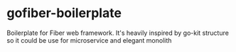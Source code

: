 # gofiber-boilerplate
Boilerplate for Fiber web framework. It's heavily inspired by go-kit structure so it could be use for microservice and elegant monolith
